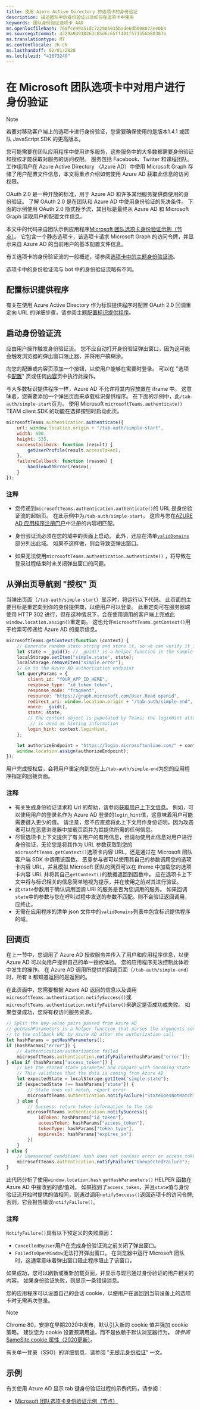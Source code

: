 ```yaml
---
title: 使用 Azure Active Directory 的选项卡的身份验证
description: 描述团队中的身份验证以及如何在选项卡中使用
keywords: 团队身份验证选项卡 AAD
ms.openlocfilehash: 760fce99a51dc722905035bade6db008072ee0b4
ms.sourcegitcommit: 4329a94918263c85d6c65ff401f571556b80307b
ms.translationtype: MT
ms.contentlocale: zh-CN
ms.lasthandoff: 02/01/2020
ms.locfileid: "41673249"
---
```

# <a name="authenticate-a-user-in-a-microsoft-teams-tab"></a>在 Microsoft 团队选项卡中对用户进行身份验证

> [!Note]
> 若要对移动客户端上的选项卡进行身份验证，您需要确保使用的是版本1.4.1 或团队 JavaScript SDK 的更高版本。

您可能需要在团队应用程序中使用许多服务，这些服务中的大多数都需要身份验证和授权才能获取对服务的访问权限。 服务包括 Facebook、Twitter 和课程团队。 工作组用户在 Azure Active Directory （Azure AD）中使用 Microsoft Graph 存储了用户配置文件信息，本文将重点介绍如何使用 Azure AD 获取此信息的访问权限。

OAuth 2.0 是一种开放的标准，用于 Azure AD 和许多其他服务提供商使用的身份验证。 了解 OAuth 2.0 是在团队和 Azure AD 中使用身份验证的先决条件。 下面的示例使用 OAuth 2.0 隐式授予流，其目标是最终从 Azure AD 和 Microsoft Graph 读取用户的配置文件信息。

本文中的代码来自团队示例应用程序[Microsoft 团队选项卡身份验证示例（节点）](https://github.com/OfficeDev/microsoft-teams-sample-complete-node)。 它包含一个静态选项卡，该选项卡请求 Microsoft Graph 的访问令牌，并显示来自 Azure AD 的当前用户的基本配置文件信息。

有关选项卡的身份验证流的一般概述，请参阅[选项卡中的主题身份验证流](~/tabs/how-to/authentication/auth-flow-tab.md)。

选项卡中的身份验证流与 bot 中的身份验证流略有不同。

## <a name="configuring-identity-providers"></a>配置标识提供程序

有关在使用 Azure Active Directory 作为标识提供程序时配置 OAuth 2.0 回调重定向 URL 的详细步骤，请参阅主题[配置标识提供程序](~/concepts/authentication/configure-identity-provider.md)。

## <a name="initiate-authentication-flow"></a>启动身份验证流

应由用户操作触发身份验证流。 您不应自动打开身份验证弹出窗口，因为这可能会触发浏览器的弹出窗口阻止器，并将用户搞糊涂。

向您的配置或内容页添加一个按钮，以使用户能够在需要时登录。 可以在 "选项卡[配置](~/tabs/how-to/create-tab-pages/configuration-page.md)" 页或任何[内容](~/tabs/how-to/create-tab-pages/content-page.md)页中执行此操作。

与大多数标识提供程序一样，Azure AD 不允许将其内容放置在 iframe 中。 这意味着，您需要添加一个弹出页面来承载标识提供程序。 在下面的示例中，此`/tab-auth/simple-start`页为。 使用 Microsoft `microsoftTeams.authenticate()` TEAM client SDK 的功能在选择按钮时启动此页。

```javascript
microsoftTeams.authentication.authenticate({
    url: window.location.origin + "/tab-auth/simple-start",
    width: 600,
    height: 535,
    successCallback: function (result) {
        getUserProfile(result.accessToken);
    },
    failureCallback: function (reason) {
        handleAuthError(reason);
    }
});
```

### <a name="notes"></a>注释

* 您传递到`microsoftTeams.authentication.authenticate()`的 URL 是身份验证流的起始页。 在此示例中为`/tab-auth/simple-start`。 这应与您在[AZURE AD 应用程序注册门户](https://apps.dev.microsoft.com)中注册的内容相匹配。

* 身份验证流必须在您的域中的页面上启动。 此外，还应在清单[`validDomains`](~/resources/schema/manifest-schema.md#validdomains)部分列出此域。 如果不这样做，则会导致空弹出窗口。

* 如果无法使用`microsoftTeams.authentication.authenticate()` ，将导致在登录过程结束时未关闭弹出窗口的问题。

## <a name="navigate-to-the-authorization-page-from-your-popup-page"></a>从弹出页导航到 "授权" 页

当弹出页面（`/tab-auth/simple-start`）显示时，将运行以下代码。 此页面的主要目标是重定向到你的身份提供商，以便用户可以登录。 此重定向可在服务器端使用 HTTP 302 进行，但在这种情况下，会在使用调用的客户端上完成此`window.location.assign()`重定向。 这也允许`microsoftTeams.getContext()`用于检索可传递给 Azure AD 的提示信息。

```javascript
microsoftTeams.getContext(function (context) {
    // Generate random state string and store it, so we can verify it in the callback
    let state = _guid(); // _guid() is a helper function in the sample
    localStorage.setItem("simple.state", state);
    localStorage.removeItem("simple.error");
    // Go to the Azure AD authorization endpoint
    let queryParams = {
        client_id: "YOUR_APP_ID_HERE",
        response_type: "id_token token",
        response_mode: "fragment",
        resource: "https://graph.microsoft.com/User.Read openid",
        redirect_uri: window.location.origin + "/tab-auth/simple-end",
        nonce: _guid(),
        state: state,
        // The context object is populated by Teams; the loginHint attribute
         // is used as hinting information
        login_hint: context.loginHint,
    };

    let authorizeEndpoint = "https://login.microsoftonline.com/" + context.tid + "/oauth2/authorize?" + toQueryString(queryParams);
    window.location.assign(authorizeEndpoint);
});
```

用户完成授权后，会将用户重定向到您在上`/tab-auth/simple-end`为您的应用程序指定的回拨页面。

### <a name="notes"></a>注释

* 有关生成身份验证请求和 Url 的帮助，请参阅[获取用户上下文信息](~/tabs/how-to/access-teams-context.md)。 例如，可以使用用户的登录名作为 Azure AD 登录的`login_hint`值，这意味着用户可能需要键入更少的值。 请注意，您不应直接将此上下文用作身份证明，因为攻击者可以在恶意浏览器中加载页面并为其提供所需的任何信息。
* 尽管选项卡上下文提供了有关用户的有用信息，但请勿使用此信息对用户进行身份验证，无论您是将其作为 URL 参数获取到您的`microsoftTeams.getContext()`选项卡内容 URL，还是通过在 Microsoft 团队客户端 SDK 中调用该函数。 恶意参与者可以使用其自己的参数调用您的选项卡内容 URL，并且模拟 Microsoft 团队的网页可以在 iframe 中加载您的选项卡内容 URL 并将其自己`getContext()`的数据返回到函数中。 应在选项卡上下文中将与标识相关的信息简单地视为提示，并在使用之前对其进行验证。
* 此`state`参数用于确认调用回调 URI 的服务是否为您调用的服务。 如果回调`state`中的参数与您在呼叫过程中发送的参数不匹配，则不会验证返回调用，应终止。
* 无需在应用程序的清单 json 文件中的`validDomains`列表中包含标识提供程序的域。

## <a name="the-callback-page"></a>回调页

在上一节中，您调用了 Azure AD 授权服务并传入了用户和应用程序信息，以便 Azure AD 可以向用户提供自己的单一授权体验。 您的应用程序无法控制此体验中发生的操作。 在 Azure AD 调用所提供的回调页面（`/tab-auth/simple-end`）时，所有 it 都知道返回的是返回的。

在此页面中，您需要根据 Azure AD 返回的信息以及调用`microsoftTeams.authentication.notifySuccess()`或`microsoftTeams.authentication.notifyFailure()`来确定是否成功或失败。 如果登录成功，您将有权访问服务资源。

````javascript
// Split the key-value pairs passed from Azure AD
// getHashParameters is a helper function that parses the arguments sent
// to the callback URL by Azure AD after the authorization call
let hashParams = getHashParameters();
if (hashParams["error"]) {
    // Authentication/authorization failed
    microsoftTeams.authentication.notifyFailure(hashParams["error"]);
} else if (hashParams["access_token"]) {
    // Get the stored state parameter and compare with incoming state
    // This validates that the data is coming from Azure AD
    let expectedState = localStorage.getItem("simple.state");
    if (expectedState !== hashParams["state"]) {
        // State does not match, report error
        microsoftTeams.authentication.notifyFailure("StateDoesNotMatch");
    } else {
        // Success: return token information to the tab
        microsoftTeams.authentication.notifySuccess({
            idToken: hashParams["id_token"],
            accessToken: hashParams["access_token"],
            tokenType: hashParams["token_type"],
            expiresIn: hashParams["expires_in"]
        })
    }
} else {
    // Unexpected condition: hash does not contain error or access_token parameter
    microsoftTeams.authentication.notifyFailure("UnexpectedFailure");
}
````

此代码分析了使用`window.location.hash` `getHashParameters()` HELPER 函数在 Azure AD 中接收到的键/值对。 如果找到了`access_token`，并且`state`值与身份验证流开始时提供的值相同，则通过调用`notifySuccess()`返回选项卡的访问令牌;否则，它会报告错误`notifyFailure()`。

### <a name="notes"></a>注释

`NotifyFailure()`具有以下预定义的失败原因：

* `CancelledByUser`用户在完成身份验证流之前关闭了弹出窗口。
* `FailedToOpenWindow`无法打开弹出窗口。 在浏览器中运行 Microsoft 团队时，这通常意味着弹出窗口阻止程序阻止了该窗口。

如果成功，您可以刷新或重新加载页面，并显示与现已通过身份验证的用户相关的内容。 如果身份验证失败，则显示一条错误消息。

您的应用程序可以设置自己的会话 cookie，以便用户在返回到当前设备上的选项卡时无需再次登录。

> [!NOTE]
> Chrome 80，安排在早期2020中发布，默认引入新的 cookie 值并强加 cookie 策略。 建议您为 cookie 设置预期用途，而不是依赖于默认浏览器行为。 *请参阅* [SameSite cookie 属性（2020更新）](../../../resources/samesite-cookie-update.md)。

有关单一登录（SSO）的详细信息，请参阅 "[无提示身份验证](~/tabs/how-to/authentication/auth-silent-AAD.md)" 一文。

## <a name="samples"></a>示例

有关使用 Azure AD 显示 tab 键身份验证过程的示例代码，请参阅：

* [Microsoft 团队选项卡身份验证示例（节点）](https://github.com/OfficeDev/microsoft-teams-sample-auth-node)

